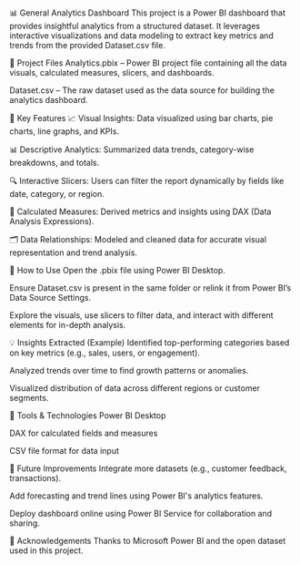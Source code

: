 📊 General Analytics Dashboard
This project is a Power BI dashboard that provides insightful analytics from a structured dataset. It leverages interactive visualizations and data modeling to extract key metrics and trends from the provided Dataset.csv file.

📁 Project Files
Analytics.pbix – Power BI project file containing all the data visuals, calculated measures, slicers, and dashboards.

Dataset.csv – The raw dataset used as the data source for building the analytics dashboard.

📌 Key Features
📈 Visual Insights: Data visualized using bar charts, pie charts, line graphs, and KPIs.

📊 Descriptive Analytics: Summarized data trends, category-wise breakdowns, and totals.

🔍 Interactive Slicers: Users can filter the report dynamically by fields like date, category, or region.

🧠 Calculated Measures: Derived metrics and insights using DAX (Data Analysis Expressions).

🗂️ Data Relationships: Modeled and cleaned data for accurate visual representation and trend analysis.

🚀 How to Use
Open the .pbix file using Power BI Desktop.

Ensure Dataset.csv is present in the same folder or relink it from Power BI’s Data Source Settings.

Explore the visuals, use slicers to filter data, and interact with different elements for in-depth analysis.

💡 Insights Extracted (Example)
Identified top-performing categories based on key metrics (e.g., sales, users, or engagement).

Analyzed trends over time to find growth patterns or anomalies.

Visualized distribution of data across different regions or customer segments.

🧰 Tools & Technologies
Power BI Desktop

DAX for calculated fields and measures

CSV file format for data input

🔮 Future Improvements
Integrate more datasets (e.g., customer feedback, transactions).

Add forecasting and trend lines using Power BI's analytics features.

Deploy dashboard online using Power BI Service for collaboration and sharing.

🙌 Acknowledgements
Thanks to Microsoft Power BI and the open dataset used in this project.


